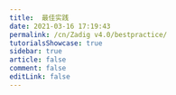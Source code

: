 ```yaml
---
title:  最佳实践
date: 2021-03-16 17:19:43
permalink: /cn/Zadig v4.0/bestpractice/
tutorialsShowcase: true
sidebar: true
article: false 
comment: false
editLink: false
---
```


